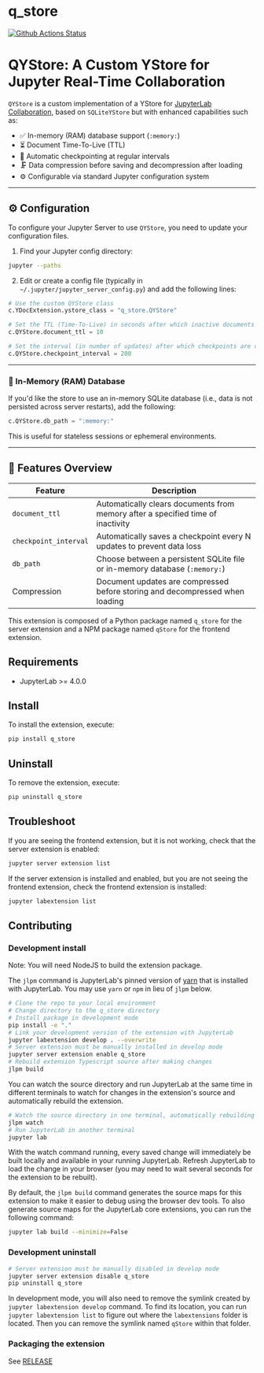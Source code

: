 # q_store

[![Github Actions Status](https://github.com/darshan808/qstore/workflows/Build/badge.svg)](https://github.com/darshan808/qstore/actions/workflows/build.yml)

# QYStore: A Custom YStore for Jupyter Real-Time Collaboration

`QYStore` is a custom implementation of a YStore for [JupyterLab Collaboration](https://jupyterlab.readthedocs.io/en/stable/user/rtc.html), based on `SQLiteYStore` but with enhanced capabilities such as:

- ✅ In-memory (RAM) database support (`:memory:`)
- ⏳ Document Time-To-Live (TTL)
- 🧠 Automatic checkpointing at regular intervals
- 🗜️ Data compression before saving and decompression after loading
- ⚙️ Configurable via standard Jupyter configuration system

---

## ⚙️ Configuration

To configure your Jupyter Server to use `QYStore`, you need to update your configuration files.

1. Find your Jupyter config directory:

```bash
jupyter --paths
```

2. Edit or create a config file (typically in `~/.jupyter/jupyter_server_config.py`) and add the following lines:

```python
# Use the custom QYStore class
c.YDocExtension.ystore_class = "q_store.QYStore"

# Set the TTL (Time-To-Live) in seconds after which inactive documents are deleted from memory
c.QYStore.document_ttl = 10

# Set the interval (in number of updates) after which checkpoints are created
c.QYStore.checkpoint_interval = 200
```

---

### 🧠 In-Memory (RAM) Database

If you'd like the store to use an in-memory SQLite database (i.e., data is not persisted across server restarts), add the following:

```python
c.QYStore.db_path = ":memory:"
```

This is useful for stateless sessions or ephemeral environments.

---

## 🧪 Features Overview

| Feature               | Description                                                                     |
| --------------------- | ------------------------------------------------------------------------------- |
| `document_ttl`        | Automatically clears documents from memory after a specified time of inactivity |
| `checkpoint_interval` | Automatically saves a checkpoint every N updates to prevent data loss           |
| `db_path`             | Choose between a persistent SQLite file or in-memory database (`:memory:`)      |
| Compression           | Document updates are compressed before storing and decompressed when loading    |

This extension is composed of a Python package named `q_store`
for the server extension and a NPM package named `qStore`
for the frontend extension.

## Requirements

- JupyterLab >= 4.0.0

## Install

To install the extension, execute:

```bash
pip install q_store
```

## Uninstall

To remove the extension, execute:

```bash
pip uninstall q_store
```

## Troubleshoot

If you are seeing the frontend extension, but it is not working, check
that the server extension is enabled:

```bash
jupyter server extension list
```

If the server extension is installed and enabled, but you are not seeing
the frontend extension, check the frontend extension is installed:

```bash
jupyter labextension list
```

## Contributing

### Development install

Note: You will need NodeJS to build the extension package.

The `jlpm` command is JupyterLab's pinned version of
[yarn](https://yarnpkg.com/) that is installed with JupyterLab. You may use
`yarn` or `npm` in lieu of `jlpm` below.

```bash
# Clone the repo to your local environment
# Change directory to the q_store directory
# Install package in development mode
pip install -e "."
# Link your development version of the extension with JupyterLab
jupyter labextension develop . --overwrite
# Server extension must be manually installed in develop mode
jupyter server extension enable q_store
# Rebuild extension Typescript source after making changes
jlpm build
```

You can watch the source directory and run JupyterLab at the same time in different terminals to watch for changes in the extension's source and automatically rebuild the extension.

```bash
# Watch the source directory in one terminal, automatically rebuilding when needed
jlpm watch
# Run JupyterLab in another terminal
jupyter lab
```

With the watch command running, every saved change will immediately be built locally and available in your running JupyterLab. Refresh JupyterLab to load the change in your browser (you may need to wait several seconds for the extension to be rebuilt).

By default, the `jlpm build` command generates the source maps for this extension to make it easier to debug using the browser dev tools. To also generate source maps for the JupyterLab core extensions, you can run the following command:

```bash
jupyter lab build --minimize=False
```

### Development uninstall

```bash
# Server extension must be manually disabled in develop mode
jupyter server extension disable q_store
pip uninstall q_store
```

In development mode, you will also need to remove the symlink created by `jupyter labextension develop`
command. To find its location, you can run `jupyter labextension list` to figure out where the `labextensions`
folder is located. Then you can remove the symlink named `qStore` within that folder.

### Packaging the extension

See [RELEASE](RELEASE.md)
